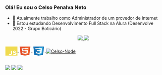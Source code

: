 ### Olá! Eu sou o Celso Penalva Neto

- 🔭 Atualmente trabalho como Administrador de um provedor de internet
- 🌱 Estou estudando Desenvolvimento Full Stack na Alura (Desenvolve 2022 - Grupo Boticário)

<div align="center">
  <a href="https://github.com/CelsoPenalva">
  <img height="150em" src="https://github-readme-stats.vercel.app/api?username=CelsoPenalva&show_icons=true&theme=dracula&include_all_commits=true&count_private=true"/>
  <img height="150em" src="https://github-readme-stats.vercel.app/api/top-langs/?username=CelsoPenalva&layout=compact&langs_count=7&theme=dracula"/>
</div>
  
<div style="display: inline_block"><br>
  <img align="center" alt="Celso-Js" height="30" width="40" src="https://raw.githubusercontent.com/devicons/devicon/master/icons/javascript/javascript-plain.svg">
  <img align="center" alt="Celso-HTML" height="30" width="40" src="https://raw.githubusercontent.com/devicons/devicon/master/icons/html5/html5-original.svg">
  <img align="center" alt="Celso-CSS" height="30" width="40" src="https://raw.githubusercontent.com/devicons/devicon/master/icons/css3/css3-original.svg">
  <img align="center" alt="Celso-Node" height="60" width="80" src="https://cdn.jsdelivr.net/gh/devicons/devicon/icons/nodejs/nodejs-original-wordmark.svg">
</div>
  
##
  
<div>
  <a href="https://www.linkedin.com/in/celsopenalva" target="_blank"><img src="https://img.shields.io/badge/-LinkedIn-%230077B5?style=for-the-badge&logo=linkedin&logoColor=white" target="_blank"></a> 
  <a href="https://instagram.com/celsopenalvaneto" target="_blank"><img src="https://img.shields.io/badge/-Instagram-%23E4405F?style=for-the-badge&logo=instagram&logoColor=white" target="_blank"></a>
  <a href = "mailto:adm.celsoneto@gmail.com"><img src="https://img.shields.io/badge/-Gmail-%23333?style=for-the-badge&logo=gmail&logoColor=white" target="_blank"></a>
  </div>
